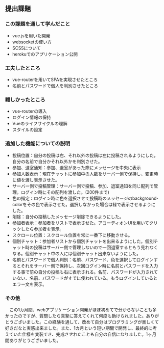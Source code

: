 ## 提出課題

### この課題を通して学んだこと
+ vue.jsを用いた開発
+ websocketの使い方
+ SCSSについて
+ herokuでのアプリケーション公開

### 工夫したところ
+ vue-routerを用いてSPAを実現させたところ
+ 名前とパスワードで個人を判別させたところ

### 難しかったところ
+ vue-routerの導入
+ ログイン情報の保持
+ Vueのライフサイクルの理解
+ スタイルの設定

### 追加した機能についての説明
+ 投稿位置：自分の投稿は右、それ以外の投稿は左に投稿されるようにした。自分の名前で自分かそれ以外かを判別させた。
+ 参加、退室通知：参加、退室があった際にメッセージを中央に表示
+ 参加人数表示：現在チャットに参加中の人数をサーバー側で保持し、変更時に値を渡し表示させた。
+ サーバー側で投稿管理：サーバー側で投稿、参加、退室通知を同じ配列で管理。ログイン時にその配列を渡した。(200件まで)
+ 色の指定：ログイン時に色を選択させて投稿時のメッセージのbackground-colorをその色で表示させた。選択しなかった場合は緑で表示させるようにした。
+ 削除：自分の投稿したメッセージ削除できるようにした。
+ 参加者表示：参加者をリストで表示させた。アコーディオンUIを用いてクリックしたら参加者を表示。
+ スクロール位置：スクロール位置を常に一番下に移動させる。
+ 個別チャット：参加者リストから個別チャットを出来るようにした。個別チャット時の投稿はサーバー側で管理しないので一回退室するともう見れなくなる。個別チャット中の人には個別チャット出来ないようにした。
+ 名前とパスワードで個人判別：名前、パスワード、色を選択してログインするとそれをサーバー側で保持し、次回ログイン時に名前とパスワードを入力する事で前の自分の投稿も右に表示される。名前、パスワードが入力されていない、名前、パスワードがすでに使われている。もうログインしているとエラー文を表示。

### その他
　この1カ月間、webアプリケーション開発がほぼ初めてで分からないことも多かったのですが、質問したら真摯に答えてくれて何度も助けられました。ありがとうございました。この経験を通して、改めて自分はプログラミングが楽しくて好きだなと実感出来ました。また、1カ月という短い期間で開発し、最終的に考えていた仕様を実装でき、完成させれたことも自分の自信になりました。1ヶ月間ありがとうございました。
